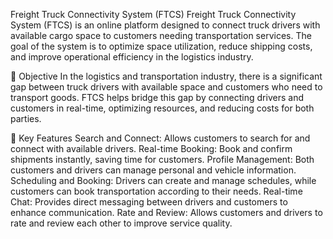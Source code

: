 Freight Truck Connectivity System (FTCS)
Freight Truck Connectivity System (FTCS) is an online platform designed to connect truck drivers with available cargo space to customers needing transportation services. The goal of the system is to optimize space utilization, reduce shipping costs, and improve operational efficiency in the logistics industry.

🚀 Objective
In the logistics and transportation industry, there is a significant gap between truck drivers with available space and customers who need to transport goods. FTCS helps bridge this gap by connecting drivers and customers in real-time, optimizing resources, and reducing costs for both parties.

🌟 Key Features
Search and Connect: Allows customers to search for and connect with available drivers.
Real-time Booking: Book and confirm shipments instantly, saving time for customers.
Profile Management: Both customers and drivers can manage personal and vehicle information.
Scheduling and Booking: Drivers can create and manage schedules, while customers can book transportation according to their needs.
Real-time Chat: Provides direct messaging between drivers and customers to enhance communication.
Rate and Review: Allows customers and drivers to rate and review each other to improve service quality.
